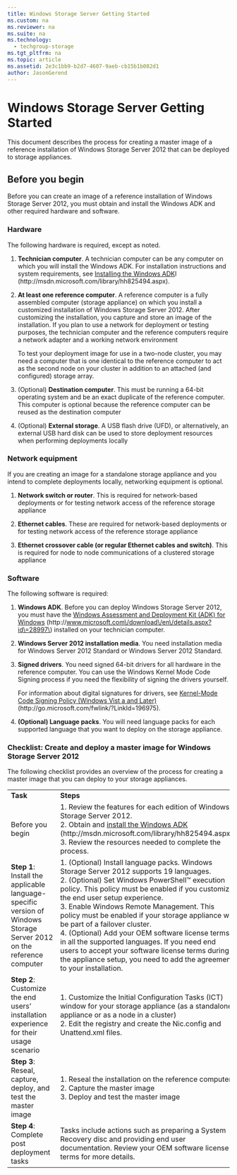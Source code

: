 ```yaml
---
title: Windows Storage Server Getting Started
ms.custom: na
ms.reviewer: na
ms.suite: na
ms.technology: 
  - techgroup-storage
ms.tgt_pltfrm: na
ms.topic: article
ms.assetid: 2e3c1bb9-b2d7-4607-9aeb-cb15b1b082d1
author: JasonGerend
---
```

# Windows Storage Server Getting Started
This document describes the process for creating a master image of a reference installation of Windows Storage Server 2012 that can be deployed to storage appliances.  
  
## Before you begin  
Before you can create an image of a reference installation of Windows Storage Server 2012, you must obtain and install the Windows ADK and other required hardware and software.  
  
### Hardware  
The following hardware is required, except as noted.  
  
1.  **Technician computer**. A technician computer can be any computer on which you will install the Windows ADK. For installation instructions and system requirements, see [Installing the Windows ADK](http://msdn.microsoft.com/library/hh825494.aspx)I \(http:\/\/msdn.microsoft.com\/library\/hh825494.aspx\).  
  
2.  **At least one reference computer**. A reference computer is a fully assembled computer \(storage appliance\) on which you install a customized installation of Windows Storage Server 2012. After customizing the installation, you capture and store an image of the installation. If you plan to use a network for deployment or testing purposes, the technician computer and the reference computers require a network adapter and a working network environment  
  
    To test your deployment image for use in a two\-node cluster, you may need a computer that is one identical to the reference computer to act as the second node on your cluster in addition to an attached \(and configured\) storage array.  
  
3.  \(Optional\) **Destination computer**. This must be running a 64\-bit operating system and be an exact duplicate of the reference computer. This computer is optional because the reference computer can be reused as the destination computer  
  
4.  \(Optional\) **External storage**. A USB flash drive \(UFD\), or alternatively, an external USB hard disk can be used to store deployment resources when performing deployments locally  
  
### Network equipment  
If you are creating an image for a standalone storage appliance and you intend to complete deployments locally, networking equipment is optional.  
  
1.  **Network switch or router**. This is required for network\-based deployments or for testing network access of the reference storage appliance  
  
2.  **Ethernet cables**. These are required for network\-based deployments or for testing network access of the reference storage appliance  
  
3.  **Ethernet crossover cable \(or regular Ethernet cables and switch\)**. This is required for node to node communications of a clustered storage appliance  
  
### Software  
The following software is required:  
  
1.  **Windows ADK**. Before you can deploy Windows Storage Server 2012, you must have the [Windows Assessment and Deployment Kit \(ADK\) for Windows](http://www.microsoft.com/download/en/details.aspx?id=28997) \(http:\/\/www.microsoft.com\/download\/en\/details.aspx?id\=28997\) installed on your technician computer.  
  
2.  **Windows Server 2012 installation media**. You need installation media for Windows Server 2012 Standard or Windows Server 2012 Standard.  
  
3.  **Signed drivers**. You need signed 64\-bit drivers for all hardware in the reference computer. You can use the Windows Kernel Mode Code Signing process if you need the flexibility of signing the drivers yourself.  
  
    For information about digital signatures for drivers, see [Kernel\-Mode Code Signing Policy \(Windows Vist a and Later\)](http://go.microsoft.com/fwlink/?LinkId=196975) \(http:\/\/go.microsoft.com\/fwlink\/?LinkId\=196975\).  
  
4.  **\(Optional\) Language packs**. You will need language packs for each supported language that you want to deploy on the storage appliance.  
  
### Checklist: Create and deploy a master image for Windows Storage Server 2012  
The following checklist provides an overview of the process for creating a master image that you can deploy to your storage appliances.  
  
|||  
|-|-|  
|**Task**|**Steps**|  
|Before you begin|1.  Review the features for each edition of Windows Storage Server 2012.<br />2.  Obtain and [install the Windows ADK](http://msdn.microsoft.com/library/hh825494.aspx) \(http:\/\/msdn.microsoft.com\/library\/hh825494.aspx\).<br />3.  Review the resources needed to complete the process.|  
|**Step 1**: Install the applicable language\-specific version of Windows Storage Server 2012 on the reference computer|1.  \(Optional\) Install language packs. Windows Storage Server 2012 supports 19 languages.<br />2.  \(Optional\) Set Windows PowerShell™ execution policy. This policy must be enabled if you customize the end user setup experience.<br />3.  Enable Windows Remote Management. This policy must be enabled if your storage appliance will be part of a failover cluster.<br />4.  \(Optional\) Add your OEM software license terms in all the supported languages. If you need end users to accept your software license terms during the appliance setup, you need to add the agreement to your installation.|  
|**Step 2**: Customize the end users’ installation experience for their usage scenario|1.  Customize the Initial Configuration Tasks \(ICT\) window for your storage appliance \(as a standalone appliance or as a node in a cluster\)<br />2.  Edit the registry and create the Nic.config and Unattend.xml files.|  
|**Step 3**: Reseal, capture, deploy, and test the master image|1.  Reseal the installation on the reference computer<br />2.  Capture the master image<br />3.  Deploy and test the master image|  
|**Step 4**: Complete post deployment tasks|Tasks include actions such as preparing a System Recovery disc and providing end user documentation. Review your OEM software license terms for more details.|  
  
